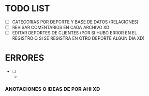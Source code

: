 # TODO LIST

-   [ ] CATEGORIAS POR DEPORTE Y BASE DE DATOS (RELACIONES)
-   [ ] REVISAR COMENTARIOS EN CADA ARCHIVO XD
-   [ ] EDITAR DEPORTES DE CLIENTES (POR SI HUBO ERROR EN EL REGISTRO O SI SE REGISTRA EN OTRO DEPORTE ALGUN DIA XD)

# ERRORES

-   [ ] -

### ANOTACIONES O IDEAS DE POR AHI XD

<!--
1) cuando el usuario te ingrese el sexo en la pagina, vos vas a tener el valor
"Masculino", "Femenino" o "Mixto"

vas a guardar en una variable, lo que te trae la siguiente consulta

Select idSexo From Sexo Where Detalle = Variable en donde el usuario cargo el sexo
en la pagina

2) Buscar el idCategoria

Select idCategoria From Categorias where idSexo = "Variable que tiene el idSexo buscado arriba"
and "Variable que calculo la edad del cliente" Between Edad_Inicial and Edad_Final

Ejemplo: Edad del cliente es 5 años y sexo es mixto (idSexo = 3)

SELECT idCategoria FROM `categorias` WHERE idSexo = 3 and 5 BETWEEN Edad_Inicial and Edad_Final

-->
